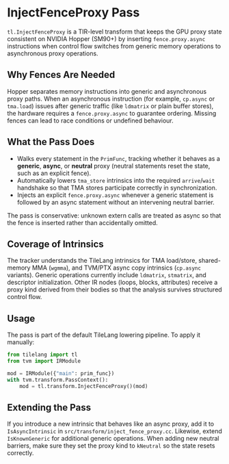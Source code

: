 # InjectFenceProxy Pass

`tl.InjectFenceProxy` is a TIR-level transform that keeps the GPU proxy state consistent on NVIDIA Hopper (SM90+) by inserting `fence.proxy.async` instructions when control flow switches from generic memory operations to asynchronous proxy operations.

## Why Fences Are Needed

Hopper separates memory instructions into generic and asynchronous proxy paths. When an asynchronous instruction (for example, `cp.async` or `tma.load`) issues after generic traffic (like `ldmatrix` or plain buffer stores), the hardware requires a `fence.proxy.async` to guarantee ordering. Missing fences can lead to race conditions or undefined behaviour.

## What the Pass Does

- Walks every statement in the `PrimFunc`, tracking whether it behaves as a **generic**, **async**, or **neutral** proxy (neutral statements reset the state, such as an explicit fence).
- Automatically lowers `tma_store` intrinsics into the required `arrive`/`wait` handshake so that TMA stores participate correctly in synchronization.
- Injects an explicit `fence.proxy.async` whenever a generic statement is followed by an async statement without an intervening neutral barrier.

The pass is conservative: unknown extern calls are treated as async so that the fence is inserted rather than accidentally omitted.

## Coverage of Intrinsics

The tracker understands the TileLang intrinsics for TMA load/store, shared-memory MMA (`wgmma`), and TVM/PTX async copy intrinsics (`cp.async` variants). Generic operations currently include `ldmatrix`, `stmatrix`, and descriptor initialization. Other IR nodes (loops, blocks, attributes) receive a proxy kind derived from their bodies so that the analysis survives structured control flow.

## Usage

The pass is part of the default TileLang lowering pipeline. To apply it manually:

```python
from tilelang import tl
from tvm import IRModule

mod = IRModule({"main": prim_func})
with tvm.transform.PassContext():
    mod = tl.transform.InjectFenceProxy()(mod)
```

## Extending the Pass

If you introduce a new intrinsic that behaves like an async proxy, add it to `IsAsyncIntrinsic` in `src/transform/inject_fence_proxy.cc`. Likewise, extend `IsKnownGeneric` for additional generic operations. When adding new neutral barriers, make sure they set the proxy kind to `kNeutral` so the state resets correctly.
